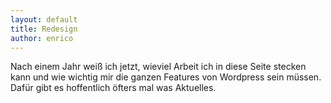 ```yaml
---
layout: default
title: Redesign
author: enrico
---
```


Nach einem Jahr weiß ich jetzt, wieviel Arbeit ich in diese Seite stecken kann und wie wichtig mir die ganzen Features von Wordpress sein müssen.
Dafür gibt es hoffentlich öfters mal was Aktuelles.
